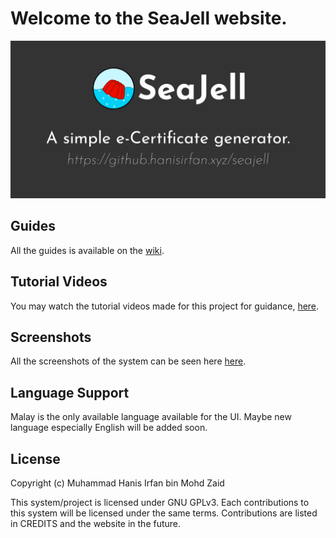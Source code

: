 <link rel="shortcut icon" type="image/png" href="favicon.png">

# Welcome to the SeaJell website.
![Banner](assets/GithubBanner.png)

## Guides
All the guides is available on the [wiki](https://github.com/hanisirfan/seajell/wiki/Installation).

## Tutorial Videos
You may watch the tutorial videos made for this project for guidance, [here](tutorials).

## Screenshots
All the screenshots of the system can be seen here [here](screenshots).

## Language Support
Malay is the only available language available for the UI. Maybe new language especially English will be added soon.

## License
Copyright (c) Muhammad Hanis Irfan bin Mohd Zaid

This system/project is licensed under GNU GPLv3. Each contributions to this system will be licensed under the same terms. Contributions are listed in CREDITS and the website in the future.
